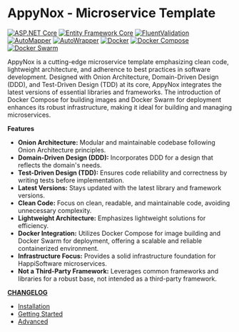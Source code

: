 # AppyNox - Microservice Template

[![ASP.NET Core](https://img.shields.io/badge/ASP.NET%20Core-latest-brightgreen.svg)](https://docs.microsoft.com/en-us/aspnet/core)
[![Entity Framework Core](https://img.shields.io/badge/Entity%20Framework%20Core-Latest-brightgreen.svg)](https://docs.microsoft.com/en-us/ef/core/)
[![FluentValidation](https://img.shields.io/badge/FluentValidation-Latest-brightgreen.svg)](https://fluentvalidation.net/)
[![AutoMapper](https://img.shields.io/badge/AutoMapper-Latest-brightgreen.svg)](https://automapper.org/)
[![AutoWrapper](https://img.shields.io/badge/AutoWrapper-Latest-brightgreen.svg)](https://github.com/proudmonkey/AutoWrapper)
[![Docker](https://img.shields.io/badge/Docker-Latest-brightgreen.svg)](https://www.docker.com/)
[![Docker Compose](https://img.shields.io/badge/Docker_Compose-Latest-brightgreen.svg)](https://docs.docker.com/compose/)
[![Docker Swarm](https://img.shields.io/badge/Docker_Swarm-Latest-brightgreen.svg)](https://docs.docker.com/engine/swarm/)

AppyNox is a cutting-edge microservice template emphasizing clean code, lightweight architecture, and adherence to best practices in software development. Designed with Onion Architecture, Domain-Driven Design (DDD), and Test-Driven Design (TDD) at its core, AppyNox integrates the latest versions of essential libraries and frameworks. The introduction of Docker Compose for building images and Docker Swarm for deployment enhances its robust infrastructure, making it ideal for building and managing microservices.

**Features**

- **Onion Architecture:** Modular and maintainable codebase following Onion Architecture principles.
- **Domain-Driven Design (DDD):** Incorporates DDD for a design that reflects the domain's needs.
- **Test-Driven Design (TDD):** Ensures code reliability and correctness by writing tests before implementation.
- **Latest Versions:** Stays updated with the latest library and framework versions.
- **Clean Code:** Focus on clean, readable, and maintainable code, avoiding unnecessary complexity.
- **Lightweight Architecture:** Emphasizes lightweight solutions for efficiency.
- **Docker Integration:** Utilizes Docker Compose for image building and Docker Swarm for deployment, offering a scalable and reliable containerized environment.
- **Infrastructure Focus:** Provides a solid infrastructure foundation for HappiSoftware microservices.
- **Not a Third-Party Framework:** Leverages common frameworks and libraries for a robust base, not intended as a third-party framework.

**[CHANGELOG](https://github.com/HappiSoftware/AppyNox/blob/master/CHANGELOG.md)**

- [Installation](installation.md)
- [Getting Started](started.md)
- [Advanced](advanced.md)
